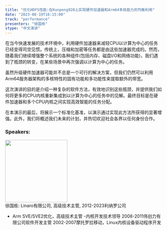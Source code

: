 ```yaml
---
title: "优化HDFS性能:在Kunpeng920上实现硬件加速器和Arm64多核能力的均衡利用"
date: "2023-08-19T16:15:00" 
track: "performance"
presenters: "徐国栋"
stype: "中文演讲"
---
```

在当今快速发展的技术环境中，利用硬件加速器来减轻CPU以计算为中心的任务已经变得司空见惯。传统上，压缩和加密等任务都是由这些加速器完成的。然而，随着我们继续增强整个系统的各种组件(包括内存、磁盘I/O和网络功能)，我们遇到了瓶颈的转变，在某些场景中再次强调以计算为中心的任务。

虽然升级硬件加速器可能并不总是一个可行的解决方案，但我们仍然可以利用Arm64服务器架构的多核特性的固有功能和多功能性来提取额外的带宽。

这次演讲的目的是介绍一种复杂的软件方法，有效地识别这些瓶颈，并提供我们如何将更多的CPU内核重新集成到以计算为中心的任务中的见解。最终目标是在硬件加速器和多个CPU内核之间实现高效智能的任务分配。

在本演示的最后，将展示一个标准化基准，以演示通过实现此方法所获得的显著增强。此外，我们将概述我们未来的计划，并热切欢迎社会各界以任何身份合作。
 ### Speakers: 
 <img src="https://img.bagevent.com/resource/20230617/2215411950.jpg" width="200" /><br>徐国栋: Linaro有限公司, 高级技术主管, 2012-2023利纳罗公司
- Arm SVE/SVE2优化，高级技术主管
-内核开发技术领导
2008-2011伟创力有限公司软件开发主管
2002-2007摩托罗拉移动，Linux内核设备驱动程序开发
 <br><br>
